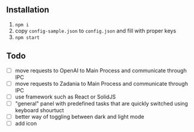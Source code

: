 ## Installation
1. `npm i`
2. copy `config-sample.json` to `config.json` and fill with proper keys
3. `npm start`

## Todo
- [ ] move requests to OpenAI to Main Process and communicate through IPC
- [ ] move requests to Zadania to Main Process and communicate through IPC
- [ ] use framework such as React or SolidJS
- [ ] "general" panel with predefined tasks that are quickly switched using keyboard shourtuct
- [ ] better way of toggling between dark and light mode
- [ ] add icon 